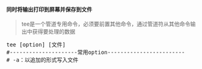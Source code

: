 #### 同时将输出打印到屏幕并保存到文件
> tee是一个管道专用命令，必须要前置其他命令，通过管道符从其他命令输出中获得要处理的数据
<pre class="prettyprint lang-s">
tee [option] [文件]
#---------------------常用option------------------------
# -a：以追加的形式写入文件
</pre>
